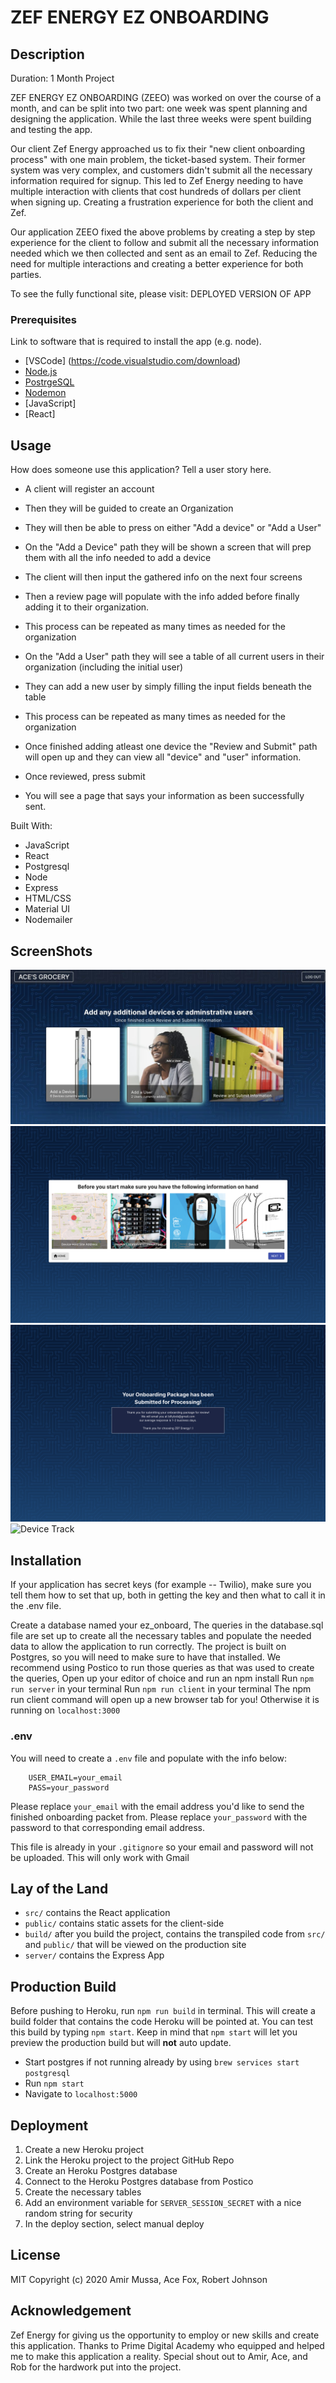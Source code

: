 # ZEF ENERGY EZ ONBOARDING

## Description
Duration: 1 Month Project

ZEF ENERGY EZ ONBOARDING (ZEEO) was worked on over the course of a month, and can be split into two part: one week was spent planning and designing the application. While the last three weeks were spent building and testing the app. 

Our client Zef Energy approached us to fix their "new client onboarding process" with one main problem, the ticket-based system. Their former system was very complex, and customers didn't submit all the necessary information required for signup. This led to Zef Energy needing to have multiple interaction with clients that cost hundreds of dollars per client when signing up. Creating a frustration experience for both the client and Zef. 

Our application ZEEO fixed the above problems by creating a step by step experience for the client to follow and submit all the necessary information needed which we then collected and sent as an email to Zef. Reducing the need for multiple interactions and creating a better experience for both parties.

To see the fully functional site, please visit: DEPLOYED VERSION OF APP

### Prerequisites
Link to software that is required to install the app (e.g. node).

- [VSCode] (https://code.visualstudio.com/download)
- [Node.js](https://nodejs.org/en/)
- [PostrgeSQL](https://www.postgresql.org/)
- [Nodemon](https://nodemon.io/)
- [JavaScript]
- [React]

## Usage
How does someone use this application? Tell a user story here.

- A client will register an account
- Then they will be guided to create an Organization
- They will then be able to press on either "Add a device" or "Add a User"

- On the "Add a Device" path they will be shown a screen that will prep them with all the info needed to add a device
- The client will then input the gathered info on the next four screens
- Then a review page will populate with the info added before finally adding it to their organization.
- This process can be repeated as many times as needed for the organization

- On the "Add a User" path they will see a table of all current users in their organization (including the initial user)
- They can add a new user by simply filling the input fields beneath the table
- This process can be repeated as many times as needed for the organization

- Once finished adding atleast one device the "Review and Submit" path will open up and they can view all "device" and "user" information.
- Once reviewed, press submit
- You will see a page that says your information as been successfully sent. 

Built With:
- JavaScript
- React
- Postgresql
- Node
- Express
- HTML/CSS
- Material UI
- Nodemailer

## ScreenShots

![HomeScreen](/images/homeScreen.jpeg)
![devicePrep](/images/devicePrep.png)
![reviewPage](/images/reviewPage.png)
![Device Track](/images/AddDevice.gif)

## Installation
If your application has secret keys (for example -- Twilio), make sure you tell them how to set that up, both in getting the key and then what to call it in the .env file.

Create a database named your ez_onboard,
The queries in the database.sql file are set up to create all the necessary tables and populate the needed data to allow the application to run correctly. The project is built on Postgres, so you will need to make sure to have that installed. We recommend using Postico to run those queries as that was used to create the queries,
Open up your editor of choice and run an npm install
Run `npm run server` in your terminal
Run `npm run client` in your terminal
The npm run client command will open up a new browser tab for you!
Otherwise it is running on `localhost:3000`

### .env
You will need to create a `.env` file and populate with the info below: 
            
        USER_EMAIL=your_email
        PASS=your_password

Please replace `your_email` with the email address you'd like to send the finished onboarding packet from.
Please replace `your_password` with the password to that corresponding email address.

This file is already in your `.gitignore` so your email and password will not be uploaded.
This will only work with Gmail

## Lay of the Land

* `src/` contains the React application
* `public/` contains static assets for the client-side
* `build/` after you build the project, contains the transpiled code from `src/` and `public/` that will be viewed on the production site
* `server/` contains the Express App

## Production Build

Before pushing to Heroku, run `npm run build` in terminal. This will create a build folder that contains the code Heroku will be pointed at. You can test this build by typing `npm start`. Keep in mind that `npm start` will let you preview the production build but will **not** auto update.

* Start postgres if not running already by using `brew services start postgresql`
* Run `npm start`
* Navigate to `localhost:5000`

## Deployment

1. Create a new Heroku project
1. Link the Heroku project to the project GitHub Repo
1. Create an Heroku Postgres database
1. Connect to the Heroku Postgres database from Postico
1. Create the necessary tables
1. Add an environment variable for `SERVER_SESSION_SECRET` with a nice random string for security
1. In the deploy section, select manual deploy

## License
MIT Copyright (c) 2020 Amir Mussa, Ace Fox, Robert Johnson

## Acknowledgement
Zef Energy for giving us the opportunity to employ or new skills and create this application.
Thanks to Prime Digital Academy who equipped and helped me to make this application a reality. 
Special shout out to Amir, Ace, and Rob for the hardwork put into the project.